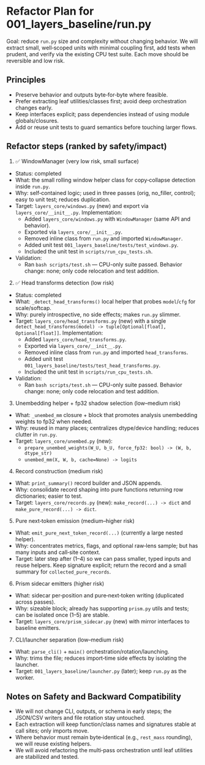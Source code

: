 # Refactor Plan for 001_layers_baseline/run.py

Goal: reduce `run.py` size and complexity without changing behavior. We will extract small, well‑scoped units with minimal coupling first, add tests when prudent, and verify via the existing CPU test suite. Each move should be reversible and low risk.

## Principles

- Preserve behavior and outputs byte‑for‑byte where feasible.
- Prefer extracting leaf utilities/classes first; avoid deep orchestration changes early.
- Keep interfaces explicit; pass dependencies instead of using module globals/closures.
- Add or reuse unit tests to guard semantics before touching larger flows.

## Refactor steps (ranked by safety/impact)

1) ✅ WindowManager (very low risk, small surface)
- Status: completed
- What: the small rolling window helper class for copy‑collapse detection inside `run.py`.
- Why: self‑contained logic; used in three passes (orig, no_filler, control); easy to unit test; reduces duplication.
- Target: `layers_core/windows.py` (new) and export via `layers_core/__init__.py`.
 Implementation:
  - Added `layers_core/windows.py` with `WindowManager` (same API and behavior).
  - Exported via `layers_core/__init__.py`.
  - Removed inline class from `run.py` and imported `WindowManager`.
  - Added unit test `001_layers_baseline/tests/test_windows.py`.
  - Included the unit test in `scripts/run_cpu_tests.sh`.
- Validation:
  - Ran `bash scripts/test.sh` — CPU-only suite passed.
 Behavior change: none; only code relocation and test addition.

2) ✅ Head transforms detection (low risk)
- Status: completed
- What: `_detect_head_transforms()` local helper that probes `model`/`cfg` for scale/softcap.
- Why: purely introspective, no side effects; makes `run.py` slimmer.
- Target: `layers_core/head_transforms.py` (new) with a single `detect_head_transforms(model) -> tuple[Optional[float], Optional[float]]`.
 Implementation:
  - Added `layers_core/head_transforms.py`.
  - Exported via `layers_core/__init__.py`.
  - Removed inline class from `run.py` and imported `head_transforms`.
  - Added unit test `001_layers_baseline/tests/test_head_transforms.py`.
  - Included the unit test in `scripts/run_cpu_tests.sh`.
- Validation:
  - Ran `bash scripts/test.sh` — CPU-only suite passed.
 Behavior change: none; only code relocation and test addition.

3) Unembedding helper + fp32 shadow selection (low–medium risk)
- What: `_unembed_mm` closure + block that promotes analysis unembedding weights to fp32 when needed.
- Why: reused in many places; centralizes dtype/device handling; reduces clutter in `run.py`.
- Target: `layers_core/unembed.py` (new):
  - `prepare_unembed_weights(W_U, b_U, force_fp32: bool) -> (W, b, dtype_str)`
  - `unembed_mm(X, W, b, cache=None) -> logits`

4) Record construction (medium risk)
- What: `print_summary()` record builder and JSON appends.
- Why: consolidate record shaping into pure functions returning row dictionaries; easier to test.
- Target: `layers_core/records.py` (new): `make_record(...) -> dict` and `make_pure_record(...) -> dict`.

5) Pure next‑token emission (medium–higher risk)
- What: `emit_pure_next_token_record(...)` (currently a large nested helper).
- Why: concentrates metrics, flags, and optional raw‑lens sample; but has many inputs and call‑site context.
- Target: later step after (1–4) so we can pass smaller, typed inputs and reuse helpers. Keep signature explicit; return the record and a small summary for `collected_pure_records`.

6) Prism sidecar emitters (higher risk)
- What: sidecar per‑position and pure‑next‑token writing (duplicated across passes).
- Why: sizeable block; already has supporting `prism.py` utils and tests; can be isolated once (1–5) are stable.
- Target: `layers_core/prism_sidecar.py` (new) with mirror interfaces to baseline emitters.

7) CLI/launcher separation (low–medium risk)
- What: `parse_cli()` + `main()` orchestration/rotation/launching.
- Why: trims the file; reduces import‑time side effects by isolating the launcher.
- Target: `001_layers_baseline/launcher.py` (later); keep `run.py` as the worker.

## Notes on Safety and Backward Compatibility

- We will not change CLI, outputs, or schema in early steps; the JSON/CSV writers and file rotation stay untouched.
- Each extraction will keep function/class names and signatures stable at call sites; only imports move.
- Where behavior must remain byte‑identical (e.g., `rest_mass` rounding), we will reuse existing helpers.
- We will avoid refactoring the multi‑pass orchestration until leaf utilities are stabilized and tested.
